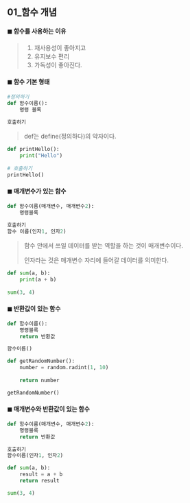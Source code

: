 ## 01_함수 개념

#### ◼ 함수를 사용하는 이유 

> 1. 재사용성이 좋아지고 
> 2. 유지보수 편리 
> 3. 가독성이 좋아진다. 



#### ◼ 함수 기본 형태 

```python
#정의하기 
def 함수이름():
	명령 블록 
	
호출하기 
```

> def는 define(정의하다)의 약자이다.

```python
def printHello():
    print("Hello")
    
# 호출하기 
printHello()
```



#### ◼ 매개변수가 있는 함수 

```python
def 함수이름(매개변수, 매개변수2):
    명령블록 
    
호출하기 
함수 이름(인자1, 인자2)
```

> 함수 안에서 쓰일 데이터를 받는 역할을 하는 것이 매개변수이다. 
>
> 인자라는 것은 매개변수 자리에 들어갈 데이터를 의미한다. 

```python
def sum(a, b):
    print(a + b)
    
sum(3, 4)
```



#### ◼ 반환값이 있는 함수 

```python
def 함수이름():
	명령블록 
	return 반환값 

함수이름()
```

```python
def getRandomNumber():
    number = random.radint(1, 10)
    
    return number

getRandomNumber()
```





#### ◼ 매개변수와 반환값이 있는 함수 

```python
def 함수이름(매개변수, 매개변수2):
    명령블록
    return 반환값

호출하기
함수이름(인자1, 인자2)
```

```python
def sum(a, b):
    result = a + b 
    return result

sum(3, 4)
```

